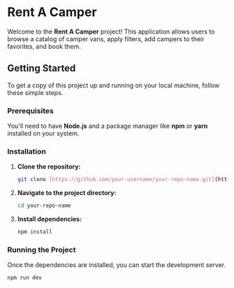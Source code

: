 # Rent A Camper

Welcome to the **Rent A Camper** project! This application allows users to browse a catalog of camper vans, apply filters, add campers to their favorites, and book them.

## **Getting Started**

To get a copy of this project up and running on your local machine, follow these simple steps.

### **Prerequisites**

You'll need to have **Node.js** and a package manager like **npm** or **yarn** installed on your system.

### **Installation**

1.  **Clone the repository:**
    ```sh
    git clone [https://github.com/your-username/your-repo-name.git](https://github.com/your-username/your-repo-name.git)
    ```

2.  **Navigate to the project directory:**
    ```sh
    cd your-repo-name
    ```

3.  **Install dependencies:**
    ```sh
    npm install
    ```

### **Running the Project**

Once the dependencies are installed, you can start the development server.

```sh
npm run dev